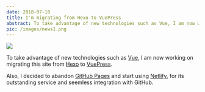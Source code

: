 ```yaml
---
date: 2018-07-18
title: I'm migrating from Hexo to VuePress
abstract: To take advantage of new technologies such as Vue, I am now working on migrating this site from Hexo to VuePress.
pic: /images/news1.png
---
```


![](/images/news1.png)

To take advantage of new technologies such as [Vue](https://vuejs.org/), I am now working on migrating this site from [Hexo](https://hexo.io/) to [VuePress](https://vuepress.vuejs.org/).

Also, I decided to abandon [GitHub Pages](https://pages.github.com/) and start using [Netlify](https://netlify.com/), for its outstanding service and seemless integration with GitHub.
